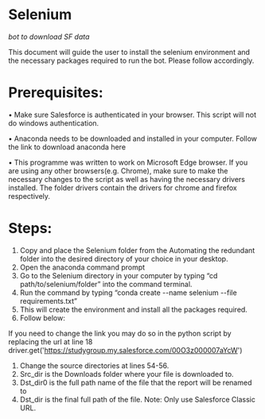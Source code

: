 # Selenium
*bot to download SF data*

This document will guide the user to install the selenium environment and the necessary packages required to run the bot. Please follow accordingly.

# Prerequisites:

•	Make sure Salesforce is authenticated in your browser. This script will not do windows authentication.

•	Anaconda needs to be downloaded and installed in your computer. Follow the link to download anaconda here 

•	This programme was written to work on Microsoft Edge browser. If you are using any other browsers(e.g. Chrome), make sure to make the necessary changes to the script as well as having the necessary drivers installed. The folder drivers contain the drivers for chrome and firefox respectively.

# Steps:
1.	Copy and place the Selenium folder from the Automating the redundant folder into the desired directory of your choice in your desktop.
2.	Open the anaconda command prompt
3.	Go to the Selenium directory in your computer by typing “cd path/to/selenium/folder” into the command terminal.
4.	Run the command by typing “conda create --name selenium --file requirements.txt”
5.	This will create the environment and install all the packages required.
6.	Follow below:

If you need to change the link you may do so in the python script by replacing the url at line 18
driver.get('https://studygroup.my.salesforce.com/00O3z000007aYcW')

1.	Change the source directories at lines 54-56.
2.	Src_dir is the Downloads folder where your file is downloaded to.
3.	Dst_dir0 is the full path name of the file that the report will be renamed to
4.	Dst_dir is the final full path of the file.
Note: Only use Salesforce Classic URL.

